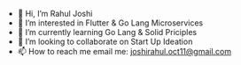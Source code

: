 - 👋 Hi, I’m Rahul Joshi
- 👀 I’m interested in Flutter & Go Lang Microservices
- 🌱 I’m currently learning Go Lang & Solid Priciples
- 💞️ I’m looking to collaborate on Start Up Ideation
- 📫 How to reach me email me: joshirahul.oct11@gmail.com

<!---
rjoshi91/rjoshi91 is a ✨ special ✨ repository because its `README.md` (this file) appears on your GitHub profile.
You can click the Preview link to take a look at your changes.
--->
